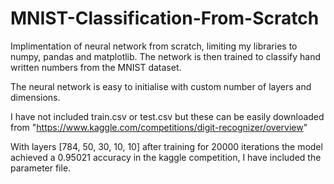 # MNIST-Classification-From-Scratch

Implimentation of neural network from scratch, limiting my libraries to numpy, pandas and matplotlib. The network is then trained to classify hand written numbers from the MNIST dataset.

The neural network is easy to initialise with custom number of layers and dimensions.

I have not included train.csv or test.csv but these can be easily downloaded from "https://www.kaggle.com/competitions/digit-recognizer/overview"

With layers [784, 50, 30, 10, 10] after training for 20000 iterations the model achieved a 0.95021 accuracy in the kaggle competition, I have included the parameter file.
